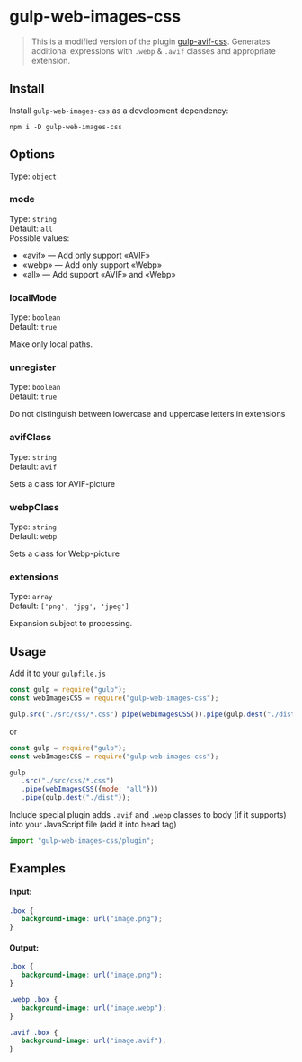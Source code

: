 # gulp-web-images-css

> This is a modified version of the plugin [gulp-avif-css](https://www.npmjs.com/package/gulp-avif-css). Generates additional expressions with `.webp` & `.avif` classes and appropriate extension.

## Install

Install `gulp-web-images-css` as a development dependency:

```shell
npm i -D gulp-web-images-css
```

## Options

Type: `object`

### mode

Type: `string`<br>
Default: `all`<br>
Possible values:
   -  «avif» — Add only support «AVIF»
   -  «webp» — Add only support «Webp»
   -  «all» — Add support «AVIF» and «Webp»

### localMode
Type: `boolean`<br>
Default: `true`

Make only local paths.

### unregister

Type: `boolean`<br>
Default: `true`

Do not distinguish between lowercase and uppercase letters in extensions

### avifClass

Type: `string`<br>
Default: `avif`

Sets a class for AVIF-picture

### webpClass

Type: `string`<br>
Default: `webp`

Sets a class for Webp-picture

### extensions

Type: `array`<br>
Default: `['png', 'jpg', 'jpeg']`

Expansion subject to processing.

## Usage

Add it to your `gulpfile.js`

```javascript
const gulp = require("gulp");
const webImagesCSS = require("gulp-web-images-css");

gulp.src("./src/css/*.css").pipe(webImagesCSS()).pipe(gulp.dest("./dist"));
```

or

```javascript
const gulp = require("gulp");
const webImagesCSS = require("gulp-web-images-css");

gulp
   .src("./src/css/*.css")
   .pipe(webImagesCSS({mode: "all"}))
   .pipe(gulp.dest("./dist"));
```

Include special plugin adds `.avif` and `.webp` classes to body (if it supports) into your JavaScript file (add it into head tag)

```javascript
import "gulp-web-images-css/plugin";
```

## Examples

#### Input:

```css
.box {
   background-image: url("image.png");
}
```

#### Output:

```css
.box {
   background-image: url("image.png");
}

.webp .box {
   background-image: url("image.webp");
}

.avif .box {
   background-image: url("image.avif");
}
```
